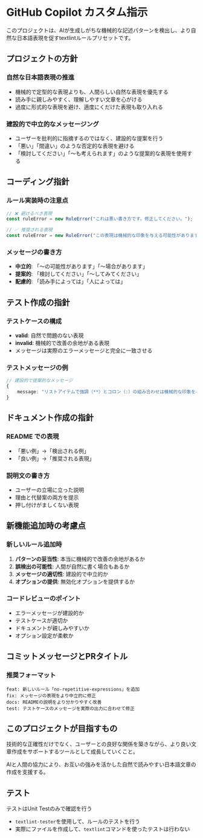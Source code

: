 # GitHub Copilot カスタム指示

このプロジェクトは、AIが生成しがちな機械的な記述パターンを検出し、より自然な日本語表現を促すtextlintルールプリセットです。

## プロジェクトの方針

### 自然な日本語表現の推進
- 機械的で定型的な表現よりも、人間らしい自然な表現を優先する
- 読み手に親しみやすく、理解しやすい文章を心がける
- 過度に形式的な表現を避け、適度にくだけた表現も取り入れる

### 建設的で中立的なメッセージング
- ユーザーを批判的に指摘するのではなく、建設的な提案を行う
- 「悪い」「間違い」のような否定的な表現を避ける
- 「検討してください」「〜も考えられます」のような提案的な表現を使用する

## コーディング指針

### ルール実装時の注意点
```typescript
// ❌ 避けるべき表現
const ruleError = new RuleError("これは悪い書き方です。修正してください。");

// ✅ 推奨される表現
const ruleError = new RuleError("この表現は機械的な印象を与える可能性があります。より自然な表現を検討してみてください。");
```

### メッセージの書き方
- **中立的**: 「〜の可能性があります」「〜場合があります」
- **提案的**: 「検討してください」「〜してみてください」
- **配慮的**: 「読み手によっては」「人によっては」

## テスト作成の指針

### テストケースの構成
- **valid**: 自然で問題のない表現
- **invalid**: 機械的で改善の余地がある表現
- メッセージは実際のエラーメッセージと完全に一致させる

### テストメッセージの例
```typescript
// 建設的で提案的なメッセージ
{
    message: "リストアイテムで強調（**）とコロン（:）の組み合わせは機械的な印象を与える可能性があります。より自然な表現を検討してください。"
}
```

## ドキュメント作成の指針

### README での表現
- 「悪い例」→「検出される例」
- 「良い例」→「推奨される表現」

### 説明文の書き方
- ユーザーの立場に立った説明
- 理由と代替案の両方を提示
- 押し付けがましくない表現

## 新機能追加時の考慮点

### 新しいルール追加時
1. **パターンの妥当性**: 本当に機械的で改善の余地があるか
2. **誤検出の可能性**: 人間が自然に書く場合もあるか
3. **メッセージの適切性**: 建設的で中立的か
4. **オプションの提供**: 無効化オプションを提供するか

### コードレビューのポイント
- エラーメッセージが建設的か
- テストケースが適切か
- ドキュメントが親しみやすいか
- オプション設定が柔軟か

## コミットメッセージとPRタイトル

### 推奨フォーマット
```
feat: 新しいルール「no-repetitive-expressions」を追加
fix: メッセージの表現をより中立的に修正
docs: READMEの説明をより分かりやすく改善
test: テストケースのメッセージを実際の出力に合わせて修正
```

## このプロジェクトが目指すもの

技術的な正確性だけでなく、ユーザーとの良好な関係を築きながら、より良い文章作成をサポートするツールとして成長していくこと。

AIと人間の協力により、お互いの強みを活かした自然で読みやすい日本語文章の作成を支援する。

## テスト

テストはUnit Testのみで確認を行う

- `textlint-tester`を使用して、ルールのテストを行う
- 実際にファイルを作成して、`textlint`コマンドを使ったテストは行わない